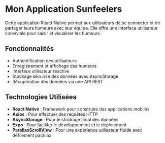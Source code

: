 # Mon Application Sunfeelers

Cette application React Native permet aux utilisateurs de se connecter et de partager leurs humeurs avec leur équipe. Elle offre une interface utilisateur conviviale pour saisir et visualiser les humeurs.

## Fonctionnalités

- Authentification des utilisateurs
- Enregistrement et affichage des humeurs
- Interface utilisateur réactive
- Stockage sécurisé des données avec AsyncStorage
- Récupération des données via une API REST

## Technologies Utilisées

- **React Native** : Framework pour construire des applications mobiles
- **Axios** : Pour effectuer des requêtes HTTP
- **AsyncStorage** : Pour le stockage local des données
- **Expo** : Pour faciliter le développement et le déploiement
- **ParallaxScrollView** : Pour une expérience utilisateur fluide avec défilement parallax

